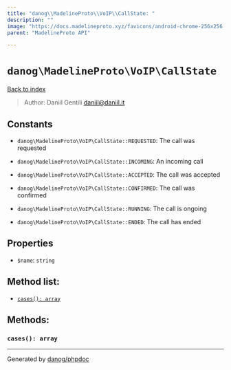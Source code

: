 ```yaml
---
title: "danog\\MadelineProto\\VoIP\\CallState: "
description: ""
image: "https://docs.madelineproto.xyz/favicons/android-chrome-256x256.png"
parent: "MadelineProto API"

---
```

# `danog\MadelineProto\VoIP\CallState`
[Back to index](../../../index.html)

> Author: Daniil Gentili <daniil@daniil.it>  
  

  




## Constants
* `danog\MadelineProto\VoIP\CallState::REQUESTED`: The call was requested

* `danog\MadelineProto\VoIP\CallState::INCOMING`: An incoming call

* `danog\MadelineProto\VoIP\CallState::ACCEPTED`: The call was accepted

* `danog\MadelineProto\VoIP\CallState::CONFIRMED`: The call was confirmed

* `danog\MadelineProto\VoIP\CallState::RUNNING`: The call is ongoing

* `danog\MadelineProto\VoIP\CallState::ENDED`: The call has ended

## Properties
* `$name`: `string` 

## Method list:
* [`cases(): array`](#cases)

## Methods:
### <a name="cases"></a> `cases(): array`





---
Generated by [danog/phpdoc](https://phpdoc.daniil.it)
